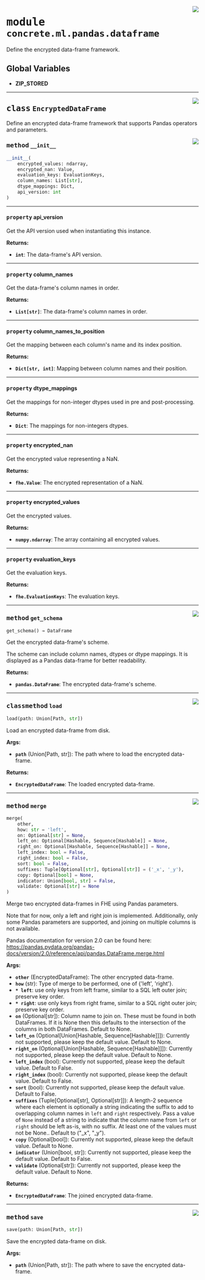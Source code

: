<!-- markdownlint-disable -->

<a href="../../../src/concrete/ml/pandas/dataframe.py#L0"><img align="right" style="float:right;" src="https://img.shields.io/badge/-source-cccccc?style=flat-square"></a>

# <kbd>module</kbd> `concrete.ml.pandas.dataframe`

Define the encrypted data-frame framework.

## **Global Variables**

- **ZIP_STORED**

______________________________________________________________________

<a href="../../../src/concrete/ml/pandas/dataframe.py#L27"><img align="right" style="float:right;" src="https://img.shields.io/badge/-source-cccccc?style=flat-square"></a>

## <kbd>class</kbd> `EncryptedDataFrame`

Define an encrypted data-frame framework that supports Pandas operators and parameters.

<a href="../../../src/concrete/ml/pandas/dataframe.py#L30"><img align="right" style="float:right;" src="https://img.shields.io/badge/-source-cccccc?style=flat-square"></a>

### <kbd>method</kbd> `__init__`

```python
__init__(
    encrypted_values: ndarray,
    encrypted_nan: Value,
    evaluation_keys: EvaluationKeys,
    column_names: List[str],
    dtype_mappings: Dict,
    api_version: int
)
```

______________________________________________________________________

#### <kbd>property</kbd> api_version

Get the API version used when instantiating this instance.

**Returns:**

- <b>`int`</b>:  The data-frame's API version.

______________________________________________________________________

#### <kbd>property</kbd> column_names

Get the data-frame's column names in order.

**Returns:**

- <b>`List[str]`</b>:  The data-frame's column names in order.

______________________________________________________________________

#### <kbd>property</kbd> column_names_to_position

Get the mapping between each column's name and its index position.

**Returns:**

- <b>`Dict[str, int]`</b>:  Mapping between column names and their position.

______________________________________________________________________

#### <kbd>property</kbd> dtype_mappings

Get the mappings for non-integer dtypes used in pre and post-processing.

**Returns:**

- <b>`Dict`</b>:  The mappings for non-integers dtypes.

______________________________________________________________________

#### <kbd>property</kbd> encrypted_nan

Get the encrypted value representing a NaN.

**Returns:**

- <b>`fhe.Value`</b>:  The encrypted representation of a NaN.

______________________________________________________________________

#### <kbd>property</kbd> encrypted_values

Get the encrypted values.

**Returns:**

- <b>`numpy.ndarray`</b>:  The array containing all encrypted values.

______________________________________________________________________

#### <kbd>property</kbd> evaluation_keys

Get the evaluation keys.

**Returns:**

- <b>`fhe.EvaluationKeys`</b>:  The evaluation keys.

______________________________________________________________________

<a href="../../../src/concrete/ml/pandas/dataframe.py#L133"><img align="right" style="float:right;" src="https://img.shields.io/badge/-source-cccccc?style=flat-square"></a>

### <kbd>method</kbd> `get_schema`

```python
get_schema() → DataFrame
```

Get the encrypted data-frame's scheme.

The scheme can include column names, dtypes or dtype mappings. It is displayed as a Pandas data-frame for better readability.

**Returns:**

- <b>`pandas.DataFrame`</b>:  The encrypted data-frame's scheme.

______________________________________________________________________

<a href="../../../src/concrete/ml/pandas/dataframe.py#L334"><img align="right" style="float:right;" src="https://img.shields.io/badge/-source-cccccc?style=flat-square"></a>

### <kbd>classmethod</kbd> `load`

```python
load(path: Union[Path, str])
```

Load an encrypted data-frame from disk.

**Args:**

- <b>`path`</b> (Union\[Path, str\]):  The path where to load the encrypted data-frame.

**Returns:**

- <b>`EncryptedDataFrame`</b>:  The loaded encrypted data-frame.

______________________________________________________________________

<a href="../../../src/concrete/ml/pandas/dataframe.py#L171"><img align="right" style="float:right;" src="https://img.shields.io/badge/-source-cccccc?style=flat-square"></a>

### <kbd>method</kbd> `merge`

```python
merge(
    other,
    how: str = 'left',
    on: Optional[str] = None,
    left_on: Optional[Hashable, Sequence[Hashable]] = None,
    right_on: Optional[Hashable, Sequence[Hashable]] = None,
    left_index: bool = False,
    right_index: bool = False,
    sort: bool = False,
    suffixes: Tuple[Optional[str], Optional[str]] = ('_x', '_y'),
    copy: Optional[bool] = None,
    indicator: Union[bool, str] = False,
    validate: Optional[str] = None
)
```

Merge two encrypted data-frames in FHE using Pandas parameters.

Note that for now, only a left and right join is implemented. Additionally, only some Pandas parameters are supported, and joining on multiple columns is not available.

Pandas documentation for version 2.0 can be found here: https://pandas.pydata.org/pandas-docs/version/2.0/reference/api/pandas.DataFrame.merge.html

**Args:**

- <b>`other`</b> (EncryptedDataFrame):  The other encrypted data-frame.
- <b>`how`</b> (str):  Type of merge to be performed, one of {'left', 'right'}.
- <b>`* left`</b>:  use only keys from left frame, similar to a SQL left outer join; preserve key order.
- <b>`* right`</b>:  use only keys from right frame, similar to a SQL right outer join; preserve key order.
- <b>`on`</b> (Optional\[str\]):  Column name to join on. These must be found in both DataFrames. If  it is None then this defaults to the intersection of the columns in both DataFrames.  Default to None.
- <b>`left_on`</b> (Optional\[Union\[Hashable, Sequence\[Hashable\]\]\]):  Currently not supported, please  keep the default value. Default to None.
- <b>`right_on`</b> (Optional\[Union\[Hashable, Sequence\[Hashable\]\]\]):  Currently not supported,  please keep the default value. Default to None.
- <b>`left_index`</b> (bool):  Currently not supported, please keep the default value. Default to  False.
- <b>`right_index`</b> (bool):  Currently not supported, please keep the default value. Default  to False.
- <b>`sort`</b> (bool):  Currently not supported, please keep the default value. Default to False.
- <b>`suffixes`</b> (Tuple\[Optional\[str\], Optional\[str\]\]):  A length-2 sequence where each element  is optionally a string indicating the suffix to add to overlapping column names in  `left` and `right` respectively. Pass a value of `None` instead of a string to  indicate that the column name from `left` or `right` should be left as-is, with no  suffix. At least one of the values must not be None.. Default to ("\_x", "\_y").
- <b>`copy`</b> (Optional\[bool\]):  Currently not supported, please keep the default value. Default  to None.
- <b>`indicator`</b> (Union\[bool, str\]):  Currently not supported, please keep the default value.  Default to False.
- <b>`validate`</b> (Optional\[str\]):  Currently not supported, please keep the default value.  Default to None.

**Returns:**

- <b>`EncryptedDataFrame`</b>:  The joined encrypted data-frame.

______________________________________________________________________

<a href="../../../src/concrete/ml/pandas/dataframe.py#L315"><img align="right" style="float:right;" src="https://img.shields.io/badge/-source-cccccc?style=flat-square"></a>

### <kbd>method</kbd> `save`

```python
save(path: Union[Path, str])
```

Save the encrypted data-frame on disk.

**Args:**

- <b>`path`</b> (Union\[Path, str\]):  The path where to save the encrypted data-frame.
